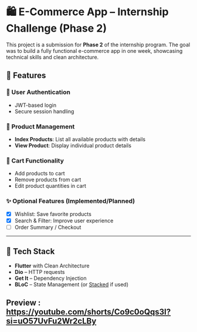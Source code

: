 # 🛍️ E-Commerce App – Internship Challenge (Phase 2)

This project is a submission for **Phase 2** of the internship program. The goal was to build a fully functional e-commerce app in one week, showcasing technical skills and clean architecture.

## 🚀 Features

### 🔐 User Authentication
- JWT-based login
- Secure session handling

### 🛒 Product Management
- **Index Products**: List all available products with details
- **View Product**: Display individual product details

### 🧺 Cart Functionality
- Add products to cart
- Remove products from cart
- Edit product quantities in cart

### ✨ Optional Features (Implemented/Planned)
- [x] Wishlist: Save favorite products
- [x] Search & Filter: Improve user experience
- [ ] Order Summary / Checkout

---

## 🧰 Tech Stack

- **Flutter** with Clean Architecture
- **Dio** – HTTP requests
- **Get It** – Dependency Injection
- **BLoC** – State Management (or [Stacked](https://pub.dev/packages/stacked) if used)


## Preview : https://youtube.com/shorts/Co9c0oQqs3I?si=uO57UvFu2Wr2cLBy

